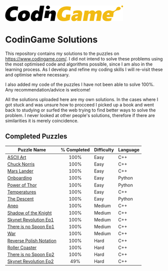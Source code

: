 ![CodinGame Logo](https://github.com/gitcoding-bot/CodinGame-Solutions/blob/master/CodinGame%20Logo.png)
# CodinGame Solutions
This repository contains my solutions to the puzzles on https://www.codingame.com/. I did not intend to solve these problems using the most optimised code and algorithms possible, since I am also in the learning process. As I develop and refine my coding skills I will re-visit these and optimise where necessary. 

I also added my code of the puzzles I have not been able to solve 100%. Any recommendation/advice is welcome!

All the solutions uploaded here are my own solutions. In the cases where I got stuck and was unsure how to procceed I picked up a book and went back to studying or surfed the web trying to find better ways to solve the problem. I never looked at other people's solutions, therefore if there are similarities it is merely coincidence. 

## Completed Puzzles

| Puzzle Name           | % Completed   | Difficulty    | Language    |
| --------------------- | :-----------: | ------------- | ----------- |
| [ASCII Art](https://github.com/gitcoding-bot/CodinGame-Solutions/tree/master/Solutions/Easy/ASCII%20Art)             | 100%          | Easy          | C++         |
| [Chuck Norris](https://github.com/gitcoding-bot/CodinGame-Solutions/tree/master/Solutions/Easy/Chuch%20Norris)          | 100%          | Easy          | C++         |
| [Mars Lander](https://github.com/gitcoding-bot/CodinGame-Solutions/tree/master/Solutions/Easy/Mars%20Lander%20-%20Episode%201)           | 100%          | Easy          | C++         |
| [Onboarding](https://github.com/gitcoding-bot/CodinGame-Solutions/tree/master/Solutions/Easy/Onboarding)            | 100%          | Easy          | Python      |
| [Power of Thor](https://github.com/gitcoding-bot/CodinGame-Solutions/tree/master/Solutions/Easy/Power%20of%20Thor)         | 100%          | Easy          | Python      |
| [Temperatures](https://github.com/gitcoding-bot/CodinGame-Solutions/tree/master/Solutions/Easy/Temperatures)          | 100%          | Easy          | C++         |
| [The Descent](https://github.com/gitcoding-bot/CodinGame-Solutions/tree/master/Solutions/Easy/The%20Descent)           | 100%          | Easy          | Python      |
| [Aneo](https://github.com/gitcoding-bot/CodinGame-Solutions/tree/master/Solutions/Medium/Aneo)                  | 100%          | Medium        | C++         |
| [Shadow of the Knight](https://github.com/gitcoding-bot/CodinGame-Solutions/tree/master/Solutions/Medium/Shadows%20of%20the%20Knight%20-%20Episode%201)  | 100%          | Medium        | C++         |
| [Skynet Revolution Ep1](https://github.com/gitcoding-bot/CodinGame-Solutions/tree/master/Solutions/Medium/Skynet%20Revolution) | 100%          | Medium        | C++         |
| [There is no Spoon Ep1](https://github.com/gitcoding-bot/CodinGame-Solutions/tree/master/Solutions/Medium/There%20is%20no%20Spoon) | 100%          | Medium        | C++         |
| [War](https://github.com/gitcoding-bot/CodinGame-Solutions/tree/master/Solutions/Medium/War)                   | 100%          | Medium        | C++         |
| [Reverse Polish Notation](https://github.com/gitcoding-bot/CodinGame-Solutions/tree/master/Solutions/Hard/Solved/Reverse%20Polish%20Notation)|100%|Hard|C++|
| [Roller Coaster](https://github.com/gitcoding-bot/CodinGame-Solutions/blob/master/Solutions/Hard/Solved/Roller%20Coaster/Roller_coaster.cpp)        | 100%           | Hard          | C++         |
| [There is no Spoon Ep2](https://github.com/gitcoding-bot/CodinGame-Solutions/blob/master/Solutions/Hard/Solved/There%20is%20no%20spoon%20-%20Part%202/TINS.cpp) | 100%           | Hard          | C++ |
| [Skynet Revolution Ep2](https://github.com/gitcoding-bot/CodinGame-Solutions/tree/master/Solutions/Hard/Unsolved/Skynet%20Revolution%20-%20Episode%202) | 49%           | Hard          | C++         |

